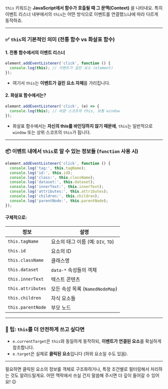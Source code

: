 `this` 키워드는 **JavaScript에서 함수가 호출될 때 그 문맥(Context)** 을 나타내요. 특히 이벤트 리스너 내부에서의 `this`는 어떤 방식으로 이벤트를 연결했느냐에 따라 다르게 동작하죠.

---

### ✅ `this`의 기본적인 의미 (전통 함수 vs 화살표 함수)

#### 1. 전통 함수에서의 이벤트 리스너
```javascript
element.addEventListener('click', function () {
  console.log(this); // 이벤트가 걸린 요소 (element)
});
```

- 여기서 `this`는 **이벤트가 걸린 요소 자체**를 가리킵니다.

#### 2. 화살표 함수에서는?
```javascript
element.addEventListener('click', (e) => {
  console.log(this); // 바깥 스코프의 this, 보통 window
});
```

- 화살표 함수에서는 **자신의 this를 바인딩하지 않기 때문에**, `this`는 일반적으로 `window` 또는 상위 스코프의 `this`가 됩니다.

---

### 📦 이벤트 내에서 `this`로 알 수 있는 정보들 (`function` 사용 시)

```javascript
element.addEventListener('click', function () {
  console.log('tag:', this.tagName);
  console.log('id:', this.id);
  console.log('class:', this.className);
  console.log('dataset:', this.dataset);
  console.log('innerText:', this.innerText);
  console.log('attributes:', this.attributes);
  console.log('children:', this.children);
  console.log('parentNode:', this.parentNode);
});
```

#### 구체적으로:
| 정보             | 설명 |
|------------------|------|
| `this.tagName`   | 요소의 태그 이름 (예: `DIV`, `TD`) |
| `this.id`        | 요소의 ID |
| `this.className` | 클래스명 |
| `this.dataset`   | `data-*` 속성들의 객체 |
| `this.innerText` | 텍스트 콘텐츠 |
| `this.attributes`| 모든 속성 목록 (`NamedNodeMap`) |
| `this.children`  | 자식 요소들 |
| `this.parentNode`| 부모 노드 |

---

### 🧠 팁: `this`를 더 안전하게 쓰고 싶다면
- `e.currentTarget`은 `this`와 동일하게 동작하되, **이벤트가 연결된 요소**를 확실하게 참조합니다.
- `e.target`은 실제로 **클릭된 요소**입니다 (하위 요소일 수도 있음).

---

필요하면 클릭된 요소의 정보를 객체로 구조화하거나, 특정 조건별로 필터링해서 처리하는 것도 알려드릴게요. 어떤 맥락에서 쓰실 건지 말씀해 주시면 더 깊이 들어갈 수 있어요! 😉
